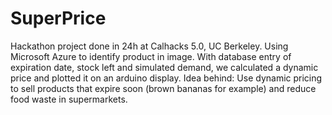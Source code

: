 # SuperPrice
Hackathon project done in 24h at Calhacks 5.0, UC Berkeley. 
Using Microsoft Azure to identify product in image. With database entry of expiration date, stock left and simulated demand, we calculated a dynamic price and plotted it on an arduino display. 
Idea behind: Use dynamic pricing to sell products that expire soon (brown bananas for example) and reduce food waste in supermarkets.

